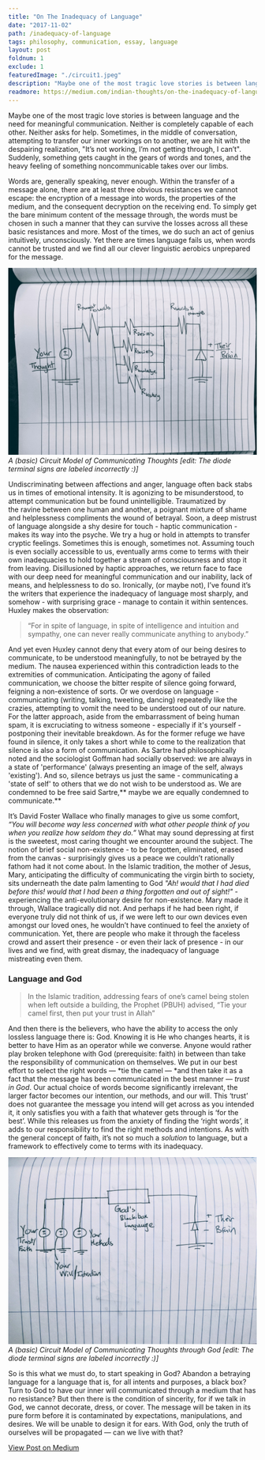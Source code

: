 ```yaml
---
title: "On The Inadequacy of Language"
date: "2017-11-02"
path: /inadequacy-of-language
tags: philosophy, communication, essay, language
layout: post
foldnum: 1
exclude: 1
featuredImage: "./circuit1.jpeg"
description: "Maybe one of the most tragic love stories is between language and the need for meaningful communication. Neither is completely capable of each other."
readmore: https://medium.com/indian-thoughts/on-the-inadequacy-of-language-6371b08db9bf
---
```


Maybe one of the most tragic love stories is between language and the need for meaningful communication. Neither is completely capable of each other. Neither asks for help. Sometimes, in the middle of conversation, attempting to transfer our inner workings on to another, we are hit with the despairing realization, "It’s not working, I’m not getting through, I can’t". Suddenly, something gets caught in the gears of words and tones, and the heavy feeling of something noncommunicable takes over our limbs.

Words are, generally speaking, never enough. Within the transfer of a message alone, there are at least three obvious resistances we cannot escape: the encryption of a message into words, the properties of the medium, and the consequent decryption on the receiving end. To simply get the bare minimum content of the message through, the words must be chosen in such a manner that they can survive the losses across all these basic resistances and more. Most of the times, we do such an act of genius intuitively, unconsciously. Yet there are times language fails us, when words cannot be trusted and we find all our clever linguistic aerobics unprepared for the message.

![A (basic) Circuit Model of Communicating Thoughts [edit: The diode terminal signs are labeled incorrectly :)]](./circuit1.jpeg)*A (basic) Circuit Model of Communicating Thoughts [edit: The diode terminal signs are labeled incorrectly :)]*

Undiscriminating between affections and anger, language often back stabs us in times of emotional intensity. It is agonizing to be misunderstood, to attempt communication but be found unintelligible. Traumatized by the ravine between one human and another, a poignant mixture of shame and helplessness compliments the wound of betrayal. Soon, a deep mistrust of language alongside a shy desire for touch - haptic communication - makes its way into the psyche. We try a hug or hold in attempts to transfer cryptic feelings. Sometimes this is enough, sometimes not. Assuming touch is even socially accessible to us, eventually arms come to terms with their own inadequacies to hold together a stream of consciousness and stop it from leaving. Disillusioned by haptic approaches, we return face to face with our deep need for meaningful communication and our inability, lack of means, and helplessness to do so. Ironically, (or maybe not), I’ve found it’s the writers that experience the inadequacy of language most sharply, and somehow - with surprising grace - manage to contain it within sentences. Huxley makes the observation:
> “For in spite of language, in spite of intelligence and intuition and sympathy, one can never really communicate anything to anybody.”

And yet even Huxley cannot deny that every atom of our being desires to communicate, to be understood meaningfully, to not be betrayed by the medium. The nausea experienced within this contradiction leads to the extremities of communication. Anticipating the agony of failed communication, we choose the bitter respite of silence going forward, feigning a non-existence of sorts. Or we overdose on language - communicating (writing, talking, tweeting, dancing) repeatedly like the crazies, attempting to vomit the need to be understood out of our nature. For the latter approach, aside from the embarrassment of being human spam, it is excruciating to witness someone - especially if it's yourself - postponing their inevitable breakdown. As for the former refuge we have found in silence, it only takes a short while to come to the realization that silence is also a form of communication. As Sartre had philosophically noted and the sociologist Goffman had socially observed: we are always in a state of 'performance' (always presenting an image of the self, always 'existing'). And so, silence betrays us just the same - communicating a 'state of self' to others that we do not wish to be understood as. We are condemned to be free said Sartre,** maybe we are equally condemned to communicate.**

It’s David Foster Wallace who finally manages to give us some comfort, *“You will become way less concerned with what other people think of you when you realize how seldom they do.”* What may sound depressing at first is the sweetest, most caring thought we encounter around the subject. The notion of brief social non-existence - to be forgotten, eliminated, erased from the canvas - surprisingly gives us a peace we couldn’t rationally fathom had it not come about. In the Islamic tradition, the mother of Jesus, Mary, anticipating the difficulty of communicating the virgin birth to society, sits underneath the date palm lamenting to God *"Ah! would that I had died before this! would that I had been a thing forgotten and out of sight!"* - experiencing the anti-evolutionary desire for non-existence. Mary made it through, Wallace tragically did not. And perhaps if he had been right, if everyone truly did not think of us, if we were left to our own devices even amongst our loved ones, he wouldn’t have continued to feel the anxiety of communication. Yet, there are people who make it through the faceless crowd and assert their presence - or even their lack of presence - in our lives and we find, with great dismay, the inadequacy of language mistreating even them.

### Language and God
> In the Islamic tradition, addressing fears of one’s camel being stolen when left outside a building, the Prophet (PBUH) advised, “Tie your camel first, then put your trust in Allah”

And then there is the believers, who have the ability to access the only lossless language there is: God. Knowing it is He who changes hearts, it is better to have Him as an operator while we converse. Anyone would rather play broken telephone with God (prerequisite: faith) in between than take the responsibility of communication on themselves. We put in our best effort to select the right words — *tie the camel — *and then take it as a fact that the message has been communicated in the best manner — *trust in God*. Our actual choice of words become significantly irrelevant, the larger factor becomes our intention, our methods, and our will. This ‘trust’ does not guarantee the message you intend will get across as you intended it, it only satisfies you with a faith that whatever gets through is ‘for the best’. While this releases us from the anxiety of finding the ‘right words’, it adds to our responsibility to find the right methods and intentions. As with the general concept of faith, it’s not so much a *solution* to language, but a framework to effectively come to terms with its inadequacy.

![A (basic) Circuit Model of Communicating Thoughts through God [edit: The diode terminal signs are labeled incorrectly :)]](./circuit2.jpeg)*A (basic) Circuit Model of Communicating Thoughts through God [edit: The diode terminal signs are labeled incorrectly :)]*

So is this what we must do, to start speaking in God? Abandon a betraying language for a language that is, for all intents and purposes, a black box? Turn to God to have our inner will communicated through a medium that has no resistance? But then there is the condition of sincerity, for if we talk in God, we cannot decorate, dress, or cover. The message will be taken in its pure form before it is contaminated by expectations, manipulations, and desires. We will be unable to design it for ears. With God, only the truth of ourselves will be propagated — can we live with that?

[View Post on Medium][MediumPost]


[MediumPost]: https://medium.com/indian-thoughts/on-the-inadequacy-of-language-6371b08db9bf "On The Inadequacy of Language"


